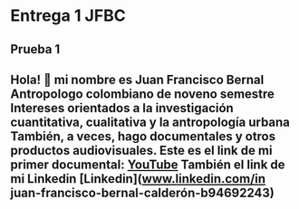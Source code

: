 # Entrega 1 JFBC 
## Prueba 1
Hola! 🦦 mi nombre es Juan Francisco Bernal 
Antropologo colombiano de noveno semestre
Intereses orientados a la investigación cuantitativa, cualitativa y la antropología urbana
También, a veces, hago documentales y otros productos audiovisuales.
Este es el link de mi primer documental: [YouTube](https://www.youtube.com/watch?v=PRPxlzgOQck)
También el link de mi Linkedin [Linkedin](www.linkedin.com/in juan-francisco-bernal-calderón-b94692243)
---
